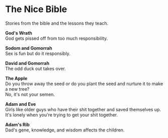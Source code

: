 # The Nice Bible

Stories from the bible and the lessons they teach.

**God's Wrath**\
God gets pissed off from too much responsibility.

**Sodom and Gomorrah**\
Sex is fun but do it responsibly.

**David and Gomorrah**\
The odd duck out takes over.

**The Apple**\
Do you throw away the seed or do you plant the seed and nurture it to make a new tree?\
No, it's not your semen.

**Adam and Eve**\
Girls like older guys who have their shit together and saved themselves up.\
It's lonely when you're trying to get your shit together.

**Adam's Rib**\
Dad's gene, knowledge, and wisdom affects the children.
